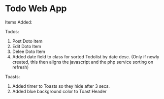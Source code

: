 # Todo Web App
 
Items Added:

Todos:
1. Post Doto Item
2. Edit Doto Item
3. Delee Doto Item
4. Added date field to class for sorted Todolist by date desc. 
   (Only if newly created, this then aligns the javascript and the php service sorting on refresh)


Toasts:
1. Added timer to Toasts so they hide after 3 secs.
2. Added blue background color to Toast Header